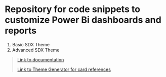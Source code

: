 # Repository for code snippets to customize Power Bi dashboards and reports

1. Basic SDX Theme
2. Advanced SDX Theme




> [Link to documentation](https://docs.microsoft.com/en-us/power-bi/desktop-report-themes#structure-of-a-report-theme-json-file)
>
> [Link to Theme Generator for card references](https://powerbi.tips/tools/report-theme-generator-v3/)
